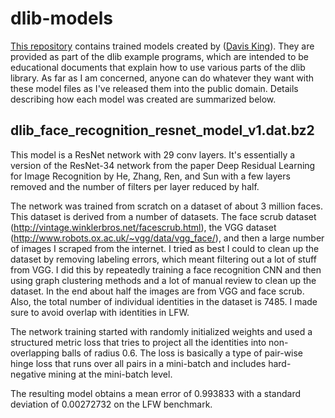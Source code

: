 # dlib-models

[This repository](https://github.com/davisking/dlib-models) contains trained models created by ([Davis King](https://github.com/davisking)). They are provided as part of the dlib example programs, which are intended to be educational documents that explain how to use various parts of the dlib library. As far as I am concerned, anyone can do whatever they want with these model files as I've released them into the public domain. Details describing how each model was created are summarized below.

## dlib_face_recognition_resnet_model_v1.dat.bz2

This model is a ResNet network with 29 conv layers. It's essentially a version of the ResNet-34 network from the paper Deep Residual Learning for Image Recognition by He, Zhang, Ren, and Sun with a few layers removed and the number of filters per layer reduced by half.

The network was trained from scratch on a dataset of about 3 million faces. This dataset is derived from a number of datasets. The face scrub dataset (http://vintage.winklerbros.net/facescrub.html), the VGG dataset (http://www.robots.ox.ac.uk/~vgg/data/vgg_face/), and then a large number of images I scraped from the internet. I tried as best I could to clean up the dataset by removing labeling errors, which meant filtering out a lot of stuff from VGG. I did this by repeatedly training a face recognition CNN and then using graph clustering methods and a lot of manual review to clean up the dataset. In the end about half the images are from VGG and face scrub. Also, the total number of individual identities in the dataset is 7485. I made sure to avoid overlap with identities in LFW.

The network training started with randomly initialized weights and used a structured metric loss that tries to project all the identities into non-overlapping balls of radius 0.6. The loss is basically a type of pair-wise hinge loss that runs over all pairs in a mini-batch and includes hard-negative mining at the mini-batch level.

The resulting model obtains a mean error of 0.993833 with a standard deviation of 0.00272732 on the LFW benchmark.
